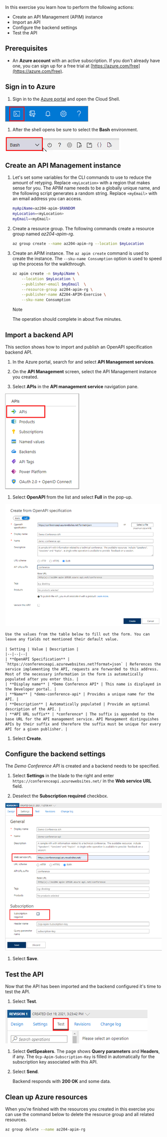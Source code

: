
In this exercise you learn how to perform the following actions:

* Create an API Management (APIM) instance
* Import an API
* Configure the backend settings
* Test the API

## Prerequisites

* An **Azure account** with an active subscription. If you don't already have one, you can sign up for a free trial at [https://azure.com/free](https://azure.com/free).

## Sign in to Azure

1. Sign in to the [Azure portal](https://portal.azure.com) and open the Cloud Shell.

![The location of Cloud Shell launch button.](./media/cloud-shell-menu.png)

1. After the shell opens be sure to select the **Bash** environment.

![Selecting the Bash environment.](./media/shell-bash-selection.png)

## Create an API Management instance

1. Let's set some variables for the CLI commands to use to reduce the amount of retyping. Replace `<myLocation>` with a region that makes sense for you. The APIM name needs to be a globally unique name, and the following script generates a random string. Replace `<myEmail>` with an email address you can access.

    ```bash
    myApiName=az204-apim-$RANDOM
    myLocation=<myLocation>
    myEmail=<myEmail>
    ```

 1. Create a resource group. The following commands create a resource group named *az204-apim-rg*.

    ```bash
    az group create --name az204-apim-rg --location $myLocation
    ```

1. Create an APIM instance. The `az apim create` command is used to create the instance. The `--sku-name Consumption` option is used to speed up the process for the walkthrough. 

    ```bash
    az apim create -n $myApiName \
        --location $myLocation \
        --publisher-email $myEmail  \
        --resource-group az204-apim-rg \
        --publisher-name AZ204-APIM-Exercise \
        --sku-name Consumption 
    ```
    > [!NOTE]
    > The operation should complete in about five minutes. 

## Import a backend API

This section shows how to import and publish an OpenAPI specification backend API.

1. In the Azure portal, search for and select **API Management services**.

1. On the **API Management** screen, select the API Management instance you created.

1. Select **APIs** in the **API management service** navigation pane.

![Select APIs in the service navigation pane.](./media/select-apis-navigation-pane.png)

1. Select **OpenAPI** from the list and select **Full** in the pop-up.

![The OpenAPI dialog box. Fields are detailed in the following table.](./media/create-api.png)

    Use the values from the table below to fill out the form. You can leave any fields not mentioned their default value.

    | Setting | Value | Description |
    |--|--|--|
    | **OpenAPI Specification** | `https://conferenceapi.azurewebsites.net?format=json` | References the service implementing the API, requests are forwarded to this address. Most of the necessary information in the form is automatically populated after you enter this. |
    | **Display name** | *Demo Conference API* | This name is displayed in the Developer portal. |
    | **Name** | *demo-conference-api* | Provides a unique name for the API. |
    | **Description** | Automatically populated | Provide an optional description of the API. |
    | **API URL suffix** | *conference* | The suffix is appended to the base URL for the API management service. API Management distinguishes APIs by their suffix and therefore the suffix must be unique for every API for a given publisher. |
    

1. Select **Create**.

## Configure the backend settings

The *Demo Conference API* is created and a backend needs to be specified. 

1. Select **Settings** in the blade to the right and enter `https://conferenceapi.azurewebsites.net/` in the **Web service URL** field.

1. Deselect the **Subscription required** checkbox.

![Specify the backend URL for the API.](./media/api-settings-backend.png)

1. Select **Save**.

## Test the API

Now that the API has been imported and the backend configured it's time to test the API.

1. Select **Test**.

![Select test in the right pane.](./media/select-test.png)

1. Select **GetSpeakers**. The page shows **Query parameters** and **Headers**, if any. The `Ocp-Apim-Subscription-Key` is filled in automatically for the subscription key associated with this API.

1. Select **Send**.

    Backend responds with **200 OK** and some data.

## Clean up Azure resources

When you're finished with the resources you created in this exercise you can use the command below to delete the resource group and all related resources.

```bash
az group delete --name az204-apim-rg
```

